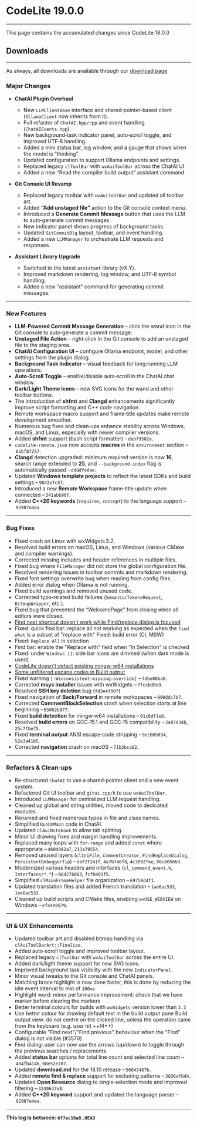 # CodeLite 19.0.0
---

This page contains the accumulated changes since CodeLite 18.0.0

## Downloads
---

As always, all downloads are available through our [download page][1]


### Major Changes
- **ChatAI Plugin Overhaul**  
  - New `LLMClientBase` interface and shared‑pointer‑based client (`OllamaClient` now inherits from it).  
  - Full refactor of `ChatAI.hpp/cpp` and event handling (`ChatAIEvents.hpp`).  
  - New background‑task indicator panel, auto‑scroll toggle, and improved UTF‑8 handling.  
  - Added a mini status bar, log window, and a gauge that shows when the model is “thinking”.  
  - Updated configuration to support Ollama endpoints and settings.  
  - Replaced legacy `clToolBar` with `wxAuiToolBar` across the ChatAI UI.  
  - Added a new “Read the compiler build output” assistant command.

- **Git Console UI Revamp**  
  - Replaced legacy toolbar with `wxAuiToolBar` and updated all toolbar art.  
  - Added **“Add unstaged file”** action to the Git console context menu.  
  - Introduced a **Generate Commit Message** button that uses the LLM to auto‑generate commit messages.  
  - New indicator panel shows progress of background tasks.  
  - Updated `GitCommitDlg` layout, toolbar, and event handling.  
  - Added a new `LLMManager` to orchestrate LLM requests and responses.

- **Assistant Library Upgrade**  
  - Switched to the latest `assistant` library (vX.Y).  
  - Improved markdown rendering, log window, and UTF‑8 symbol handling.  
  - Added a new “assistant” command for generating commit messages.

---

### New Features
- **LLM‑Powered Commit Message Generation** – click the wand icon in the Git console to auto‑generate a commit message.  
- **Unstaged File Action** – right‑click in the Git console to add an unstaged file to the staging area.  
- **ChatAI Configuration UI** – configure Ollama endpoint, model, and other settings from the plugin dialog.  
- **Background Task Indicator** – visual feedback for long‑running LLM operations.  
- **Auto‑Scroll Toggle** – enable/disable auto‑scroll in the ChatAI chat window.  
- **Dark/Light Theme Icons** – new SVG icons for the wand and other toolbar buttons.
- The introduction of **shfmt** and **Clangd** enhancements significantly improve script formatting and C++ code navigation.  
- Remote workspace macro support and frame‑title updates make remote development smoother.  
- Numerous bug fixes and clean‑ups enhance stability across Windows, macOS, and Linux, especially with newer compiler versions. 
- Added **shfmt** support (bash script formatter) – `dab79502e`.  
- `codelite‑remote.json` now accepts **macros** in the `environment` section – `8abf87257`.  
- **Clangd** detection upgraded: minimum required version is now **16**, search range extended to **25**, and `--background-index` flag is automatically passed – `dd8dfedae`.  
- Updated **Windows template projects** to reflect the latest SDKs and build settings – `9843e7c57`.  
- Introduced a new **Remote Workspace** frame‑title update when connected – `341abb96f`.  
- Added **C++20 keywords** (`requires`, `concept`) to the language support – `92987e4ea`.  

---

### Bug Fixes
- Fixed crash on Linux with wxWidgets 3.2.  
- Resolved build errors on macOS, Linux, and Windows (various CMake and compiler warnings).  
- Corrected missing includes and header references in multiple files.  
- Fixed bug where `FileManager` did not store the global configuration file.  
- Resolved rendering issues in toolbar controls and markdown rendering.  
- Fixed font settings overwrite bug when reading from config files.  
- Added error dialog when Ollama is not running.  
- Fixed build warnings and removed unused code.  
- Corrected typo‑related build failures (`SemanticTokensRequest`, `BitmapWrapper`, etc.).  
- Fixed bug that prevented the “WelcomePage” from closing when all editors were closed.
- [Find next shortcut doesn't work while Find/replace dialog is focused][2]
- Fixed: quick find bar: replace all not working as expected when the `find what` is a subset of "replace with" Fixed: build error (CI, MSW)
- Fixed: `Replace All` in selection
- Find bar: enable the "Replace with" field when "In Selection" is checked
- Fixed: under `Windows 11`: side bar icons are dimmed (when dark mode is used)
- [CodeLite doesn't detect existing mingw-w64 installations][3]
- [Some unfiltered escape codes in Build output][4]
- Fixed warning `[-Winconsistent-missing-override]` – `7dbe80ba8`.  
- Corrected **msys installer** issues with wxWidgets – `7fccbd6e9`.  
- Resolved **SSH key deletion** bug (`fd3e4f00f`).  
- Fixed navigation of **Back/Forward** in remote workspaces – `990ddc7b7`.  
- Corrected **CommentBlockSelection** crash when selection starts at line beginning – `85062b977`.  
- Fixed **build detection** for mingw‑w64 installations – `01c6df1e8`.  
- Resolved **build errors** on GCC‑15.1 and GCC‑15 compatibility – `2a97d34b`, `25c7fbe75`.  
- Fixed **terminal output** ANSI escape‑code stripping – `9ec065834`, `52a3a41b5`.  
- Corrected **navigation** crash on macOS – `71b3bca82`.  

---

### Refactors & Clean‑ups
- Re‑structured `ChatAI` to use a shared‑pointer client and a new event system.  
- Refactored Git UI toolbar and `gitui.cpp/h` to use `wxAuiToolBar`.  
- Introduced `LLMManager` for centralized LLM request handling.  
- Cleaned up global and string utilities, moved code to dedicated modules.  
- Renamed and fixed numerous typos in file and class names.  
- Simplified `RunOnMain` code in ChatAI.  
- Updated `clAuiNotebook` to allow tab splitting.  
- Minor UI drawing fixes and margin handling improvements.
- Replaced many loops with `for‑range` and added `const` where appropriate – `d60d092a7`, `213a79554`.  
- Removed unused layers (`clIniFile`, `CommentCreator`, `FindReplaceDialog`, `PersistentDebuggerTip`) – `daf2f241f`, `4a7b746f8`, `4c3092fee`, `08c80506d`.  
- Modernized various headers and interfaces (`cl_command_event.h`, `Interfaces/*.*`) – `b6d276083`, `fcf0491f5`.  
- Simplified `clMainFrameHelper` file organization – `69758d4f1`.  
- Updated translation files and added French translation – `1ae6ac533`, `1ee6ac533`.  
- Cleaned up build scripts and CMake files, enabling `wxUSE_WEBVIEW` on Windows – `efe499579`.  

---

### UI & UX Enhancements
- Updated toolbar art and disabled bitmap handling via `clAuiToolBarArt::Finalise`.  
- Added auto‑scroll toggle and improved toolbar layout.  
- Replaced legacy `clToolBar` with `wxAuiToolBar` across the entire UI.  
- Added dark/light theme support for new SVG icons.  
- Improved background task visibility with the new `IndicatorPanel`.  
- Minor visual tweaks to the Git console and ChatAI panels.
- Matching brace highlight is now done faster, this is done by reducing the idle event interval to min of `100ms`
- Highlight word: minor performance improvement: check that we have marker before clearing the markers
- Better terminal colours for builds with `wxWidgets` version lower than `3.3`
- Use better colour for drawing default text in the build output pane Build output view: do not centre on the clicked line, unless the operation came from the keyboard (e.g. user hit ++f4++)
- Configurable "Find next"/"Find previous" behaviour when the "Find" dialog is not visible (#3570)
- Find dialog: user can now use the arrows (up/down) to toggle through the previous searches / replacements
- Added **status bar** options for total line count and selected line count – `484fb4146`, `08e52e787`.  
- Updated **download.md** for the 18.10 release – `56045467b`.  
- Added **remote find & replace** support for excluding patterns – `3836efbd4`.  
- Updated **Open Resource** dialog to single‑selection mode and improved filtering – `3249647e8`.  
- Added **C++20 keyword** support and updated the language parser – `92987e4ea`.  

---

[1]: https://downloads.codelite.org
[2]: https://github.com/eranif/codelite/issues/3566
[3]: https://github.com/eranif/codelite/issues/3326
[4]: https://github.com/eranif/codelite/issues/3571


**This log is between: `6f7ec18a8`..`HEAD`**

